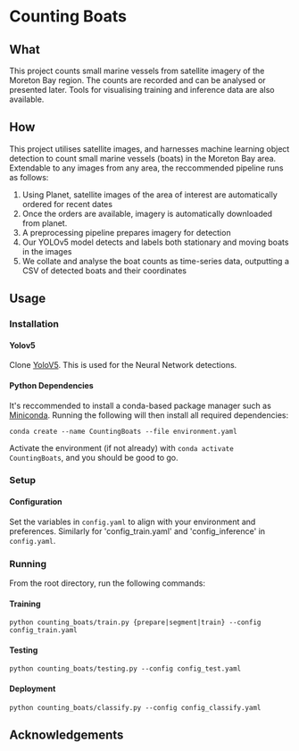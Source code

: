 # Counting Boats
## What
This project counts small marine vessels from satellite imagery of the Moreton Bay 
region. The counts are recorded and can be analysed or presented later. Tools for 
visualising training and inference data are also available.

## How

This project utilises satellite images, and harnesses machine learning
object detection to count small marine vessels (boats) in the Moreton Bay area.
Extendable to any images from any area, the reccommended pipeline runs as follows:

1. Using Planet, satellite images of the area of interest are automatically ordered for recent dates
2. Once the orders are available, imagery is automatically downloaded from planet.
3. A preprocessing pipeline prepares imagery for detection
4. Our YOLOv5 model detects and labels both stationary and moving boats in the images
5. We collate and analyse the boat counts as time-series data, outputting a CSV of detected boats and their coordinates

## Usage

### Installation

#### Yolov5

Clone [YoloV5](https://github.com/ultralytics/yolov5). This is used for the Neural Network detections.

#### Python Dependencies
It's reccommended to install a conda-based package manager such as [Miniconda](https://docs.conda.io/projects/miniconda/en/latest/). 
Running the following will then install all required dependencies:

```
conda create --name CountingBoats --file environment.yaml
```

Activate the environment (if not already) with `conda activate CountingBoats`, and you should be good to go.

### Setup

#### Configuration
Set the variables in `config.yaml` to align with your environment and preferences.
Similarly for 'config_train.yaml' and 'config_inference' in `config.yaml`.

### Running

From the root directory, run the following commands:

#### Training
```
python counting_boats/train.py {prepare|segment|train} --config config_train.yaml
```

#### Testing
```
python counting_boats/testing.py --config config_test.yaml
```

#### Deployment

```
python counting_boats/classify.py --config config_classify.yaml
```


## Acknowledgements

